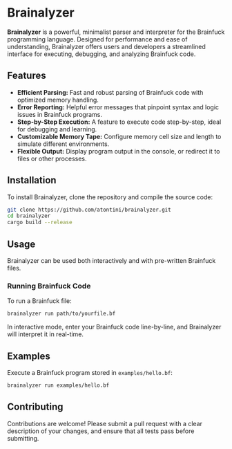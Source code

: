 # Brainalyzer

**Brainalyzer** is a powerful, minimalist parser and interpreter for the Brainfuck programming language. Designed for performance and ease of understanding, Brainalyzer offers users and developers a streamlined interface for executing, debugging, and analyzing Brainfuck code.

## Features

- **Efficient Parsing:** Fast and robust parsing of Brainfuck code with optimized memory handling.
- **Error Reporting:** Helpful error messages that pinpoint syntax and logic issues in Brainfuck programs.
- **Step-by-Step Execution:** A feature to execute code step-by-step, ideal for debugging and learning.
- **Customizable Memory Tape:** Configure memory cell size and length to simulate different environments.
- **Flexible Output:** Display program output in the console, or redirect it to files or other processes.

## Installation

To install Brainalyzer, clone the repository and compile the source code:

```bash
git clone https://github.com/atontini/brainalyzer.git
cd brainalyzer
cargo build --release
```

## Usage

Brainalyzer can be used both interactively and with pre-written Brainfuck files.

### Running Brainfuck Code

To run a Brainfuck file:

```bash
brainalyzer run path/to/yourfile.bf
```

<!-- 
To execute code interactively:

```bash
brainalyzer repl
```
-->

In interactive mode, enter your Brainfuck code line-by-line, and Brainalyzer will interpret it in real-time.

<!--
## Options

- `--memory <SIZE>`: Set custom memory tape size.
- `--output <FILE>`: Redirect output to a specified file.
- `--debug`: Enable debug mode for more detailed execution logs.
-->

## Examples

Execute a Brainfuck program stored in `examples/hello.bf`:

```bash
brainalyzer run examples/hello.bf
```

<!--
Use custom memory size and debug mode:

```bash
brainalyzer run hello.bf --memory 30000 --debug
```
-->

## Contributing

Contributions are welcome! Please submit a pull request with a clear description of your changes, and ensure that all tests pass before submitting.

<!-- 
## License

This project is licensed under the MIT License. See `LICENSE` for more details.
-->